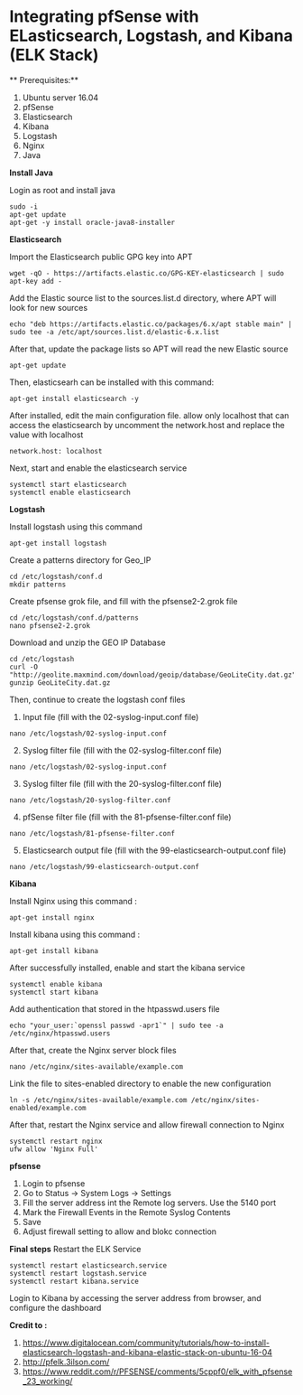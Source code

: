 # Integrating pfSense with ELasticsearch, Logstash, and Kibana (ELK Stack)

** Prerequisites:**
1. Ubuntu server 16.04
2. pfSense
3. Elasticsearch
4. Kibana 
5. Logstash
6. Nginx
7. Java

**Install Java**

Login as root and install java
```
sudo -i
apt-get update
apt-get -y install oracle-java8-installer
```

**Elasticsearch**

Import the Elasticsearch public GPG key into APT
```
wget -qO - https://artifacts.elastic.co/GPG-KEY-elasticsearch | sudo apt-key add -
```
Add the Elastic source list to the sources.list.d directory, where APT will look for new sources
```
echo "deb https://artifacts.elastic.co/packages/6.x/apt stable main" | sudo tee -a /etc/apt/sources.list.d/elastic-6.x.list
```
After that, update the package lists so APT will read the new Elastic source
```
apt-get update
```
Then, elasticsearh can be installed with this command:
```
apt-get install elasticsearch -y
```
After installed, edit the main configuration file. allow only localhost that can access the elasticsearch by uncomment the network.host and replace the value with localhost
```
network.host: localhost
```
Next, start and enable the elasticsearch service
```
systemctl start elasticsearch
systemctl enable elasticsearch
```
**Logstash**

Install logstash using this command
```
apt-get install logstash
```
Create a patterns directory for Geo_IP
```
cd /etc/logstash/conf.d
mkdir patterns
```
Create pfsense grok file, and fill with the pfsense2-2.grok file
```
cd /etc/logstash/conf.d/patterns
nano pfsense2-2.grok
```
Download and unzip the GEO IP Database
```
cd /etc/logstash
curl -O "http://geolite.maxmind.com/download/geoip/database/GeoLiteCity.dat.gz"
gunzip GeoLiteCity.dat.gz
```
Then, continue to create the logstash conf files
1. Input file (fill with the 02-syslog-input.conf file)
```
nano /etc/logstash/02-syslog-input.conf
```
2. Syslog filter file (fill with the 02-syslog-filter.conf file)
```
nano /etc/logstash/02-syslog-input.conf
```
3. Syslog filter file (fill with the 20-syslog-filter.conf file)
```
nano /etc/logstash/20-syslog-filter.conf
```
4. pfSense filter file (fill with the 81-pfsense-filter.conf file)
```
nano /etc/logstash/81-pfsense-filter.conf
```
5. Elasticsearch output file (fill with the 99-elasticsearch-output.conf file)
```
nano /etc/logstash/99-elasticsearch-output.conf
```

**Kibana**

Install Nginx using this command :
```
apt-get install nginx
```
Install kibana using this command :
```
apt-get install kibana
```
After successfully installed, enable and start the kibana service
```
systemctl enable kibana
systemctl start kibana
```
Add authentication that stored in the htpasswd.users file
```
echo "your_user:`openssl passwd -apr1`" | sudo tee -a /etc/nginx/htpasswd.users
```
After that, create the Nginx server block files
```
nano /etc/nginx/sites-available/example.com
```
Link the file to sites-enabled directory to enable the new configuration
```
ln -s /etc/nginx/sites-available/example.com /etc/nginx/sites-enabled/example.com
```
After that, restart the Nginx service and allow firewall connection to Nginx
```
systemctl restart nginx
ufw allow 'Nginx Full'
```

**pfsense**

1. Login to pfsense
2. Go to Status -> System Logs -> Settings
3. Fill the server address int the Remote log servers. Use the 5140 port
4. Mark the Firewall Events in the Remote Syslog Contents
5. Save
6. Adjust firewall setting to allow and blokc connection

**Final steps**
Restart the ELK Service
```
systemctl restart elasticsearch.service
systemctl restart logstash.service
systemctl restart kibana.service
```
Login to Kibana by accessing the server address from browser, and configure the dashboard

**Credit to :**
1. https://www.digitalocean.com/community/tutorials/how-to-install-elasticsearch-logstash-and-kibana-elastic-stack-on-ubuntu-16-04
2. http://pfelk.3ilson.com/
3. https://www.reddit.com/r/PFSENSE/comments/5cppf0/elk_with_pfsense_23_working/
